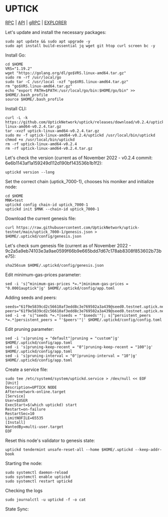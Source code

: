 # UPTICK
[RPC](http://uptick.srgts.xyz:26657) | [API](http://uptick.srgts.xyz:1317) | [gRPC](http://uptick.srgts.xyz:9090) | [EXPLORER](http://)

Let's update and install the necessary packages:
````
sudo apt update && sudo apt upgrade -y
sudo apt install build-essential jq wget git htop curl screen bc -y
````
Install Go:
````
cd $HOME
VRS="1.19.2"
wget "https://golang.org/dl/go$VRS.linux-amd64.tar.gz"
sudo rm -rf /usr/local/go
sudo tar -C /usr/local -xzf "go$VRS.linux-amd64.tar.gz"
rm "go$VRS.linux-amd64.tar.gz"
echo "export PATH=$PATH:/usr/local/go/bin:$HOME/go/bin" >> $HOME/.bash_profile
source $HOME/.bash_profile
````
Install CLI:
````
curl -L -k https://github.com/UptickNetwork/uptick/releases/download/v0.2.4/uptick-linux-amd64-v0.2.4.tar.gz
tar -xvzf uptick-linux-amd64-v0.2.4.tar.gz
sudo mv -f uptick-linux-amd64-v0.2.4/uptickd /usr/local/bin/uptickd
chmod +x /usr/local/bin/uptickd
rm -rf uptick-linux-amd64-v0.2.4
rm -rf uptick-linux-amd64-v0.2.4.tar.gz
````
Let's check the version (current as of November 2022 - v0.2.4 commit: 6e6b1143af1a159249d112d190bf143536b1b1f2):
````
uptickd version --long
````
Set the correct chain (uptick_7000-1), chooses his moniker and initialize node:
````
cd $HOME
MNK=test
uptickd config chain-id uptick_7000-1
uptickd init $MNK --chain-id uptick_7000-1
````
Download the current genesis file:
````
curl https://raw.githubusercontent.com/UptickNetwork/uptick-testnet/main/uptick_7000-1/genesis.json > $HOME/.uptickd/config/genesis.json
````
Let's check sum genesis file (current as of November 2022 - 9c2a5a9eb74103e3a9ae0599f66b9e665bdd7d67c178ab8308f853602b73be75):
````
sha256sum $HOME/.uptickd/config/genesis.json
````
Edit minimum-gas-prices parameter:
````
sed -i 's|^minimum-gas-prices *=.*|minimum-gas-prices = "0.0001auptick"|g' $HOME/.uptickd/config/app.toml
````
Adding seeds and peers:
````
seeds="61f9e5839cd2c56610af3edd8c3e769502a3a439@seed0.testnet.uptick.network:26656"
peers="61f9e5839cd2c56610af3edd8c3e769502a3a439@seed0.testnet.uptick.network:26656,5726ef5d4b2258bad3e9fd0e09708d92f791dbaa@116.202.236.115:26656,e24bde7fe207160442fe6b93ee376a739def5757@51.222.248.153:26656,3dbbfac16932869e66e44a9ef443102e6677cf82@154.12.236.153:11656,95231536864d0ce318d6f8b70c744d8179b2cb58@144.76.224.246:46656"
sed -i -e 's|^seeds *=.*|seeds = "'$seeds'"|; s|^persistent_peers *=.*|persistent_peers = "'$peers'"|' $HOME/.uptickd/config/config.toml
````
Edit pruning parameter:
````
sed -i 's|pruning = "default"|pruning = "custom"|g' $HOME/.uptickd/config/app.toml
sed -i 's|pruning-keep-recent = "0"|pruning-keep-recent = "100"|g' $HOME/.uptickd/config/app.toml
sed -i 's|pruning-interval = "0"|pruning-interval = "10"|g' $HOME/.uptickd/config/app.toml
````
Create a service file:
````
sudo tee /etc/systemd/system/uptickd.service > /dev/null << EOF
[Unit]
Description=UPTICK NODE
After=network-online.target
[Service]
User=$USER
ExecStart=$(which uptickd) start
Restart=on-failure
RestartSec=10
LimitNOFILE=65535
[Install]
WantedBy=multi-user.target
EOF
````
Reset this node's validator to genesis state:
````
uptickd tendermint unsafe-reset-all --home $HOME/.uptickd --keep-addr-book
````
Starting the node:
````
sudo systemctl daemon-reload
sudo systemctl enable uptickd
sudo systemctl restart uptickd
````
Checking the logs
````
sudo journalctl -u uptickd -f -o cat
````
State Sync:
````
````
